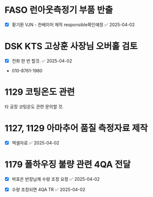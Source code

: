 # FASO 런아웃측정기 부품 반출
- [x] 황기환 VJN - 컨베이어 제작 responsible확인예정 ✅ 2025-04-02


# DSK KTS 고상훈 사장님 오버홀 검토
- [x] 전화 한 번 할것. ✅ 2025-04-02
- 010-8761-1980


# 1129 코팅온도 관련
타 공장 코팅온도 관련 문의할 것.



# 1127, 1129 아마추어 품질 측정자료 제작

- [x] 엑셀자료 ✅ 2025-04-02

# 1179 폴하우징 불량 관련 4QA 전달
- [x] 박효은 반장님께 수량 조정 요청 ✅ 2025-04-02
- [x] 수량 조정되면 4QA TR ✅ 2025-04-02


